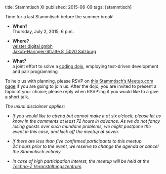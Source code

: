 title: Stammtisch XI
published: 2015-06-09
tags: [stammtisch]

Time for a last Stammtisch before the summer break!

  * **When?**  
    Thursday, July 2, 2015, 6 p.m.

  * **Where?**  
    [yelster digital gmbh][1]  
    [Jakob-Haringer-Straße 8, 5020 Salzburg][2]

  * **What?**  
    a joint effort to solve a [coding dojo][3], employing test-driven
    development and pair programming

To help us with planning, please RSVP on
[this Stammtisch’s Meetup.com page][4] if you are going to join us.  After the
dojo, you are invited to present a topic of your choice; please reply when
RSVP’ing if you would like to a give a short talk.

*The usual disclaimer applies:*

  * *If you would like to attend but cannot make it at six o’clock, please let
    us know in the comments at least 72 hours in advance.  As we do not fancy
    losing guests over such mundane problems, we might postpone the event in
    this case, and kick off the meetup at seven.*

  * *If there are less than five confirmed participants to this meetup
    24 hours prior to the event, we reserve to change the agenda or cancel the
    Stammtisch entirely.*

  * *In case of high participation interest, the meetup will be held at
    the [Techno-Z Veranstaltungszentrum][5].*

[1]: http://www.yelsterdigital.com
[2]: http://www.openstreetmap.org/node/1748388335
[3]: http://codingdojo.org/
[4]: http://www.meetup.com/SalzPUG/events/223120556/
[5]: http://www.techno-z.at/ihr-top-standort-techno-z/seminarraeume-salzburg/
